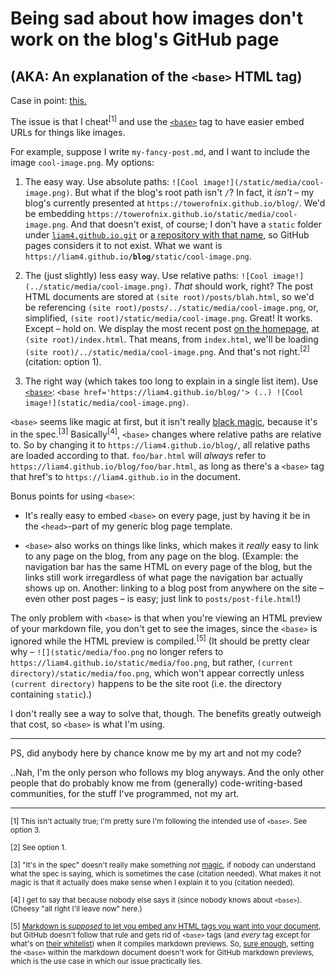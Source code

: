<!-- I'm lazy and don't feel like changing this all into following the "no more than 80 characters on a line" rule; I originally wrote this as a GItHub issue. Sorry! -->

# Being sad about how images don't work on the blog's GitHub page
## (AKA: An explanation of the `<base>` HTML tag)

Case in point: [this.](https://github.com/towerofnix/blog/blob/38a7b7e0a52e92474ce215b5eae87cf30cf9becd/posts/8-a-snake-maybe.md)

The issue is that I cheat<sup>[1]</sup> and use the [`<base>`][base-tag] tag to have easier embed URLs for things like images.

For example, suppose I write `my-fancy-post.md`, and I want to include the image `cool-image.png`. My options:

1. The easy way. Use absolute paths: `![Cool image!](/static/media/cool-image.png)`. But what if the blog's root path isn't `/`? In fact, it *isn't* – my blog's currently presented at `https://towerofnix.github.io/blog/`. We'd be embedding `https://towerofnix.github.io/static/media/cool-image.png`. And that doesn't exist, of course; I don't have a `static` folder under [`liam4.github.io.git`](https://github.com/towerofnix/towerofnix.github.io) or [a repository with that name](https://github.com/towerofnix/static/), so GitHub pages considers it to not exist. What we want is <code>https:/<b></b>/liam4.github.io<strong>/blog</strong>/static/cool-image.png</code>.

2. The (just slightly) less easy way. Use relative paths: `![Cool image!](../static/media/cool-image.png)`. *That* should work, right? The post HTML documents are stored at `(site root)/posts/blah.html`, so we'd be referencing `(site root)/posts/../static/media/cool-image.png`, or, simplified, `(site root)/static/media/cool-image.png`. Great! It works. Except – hold on. We display the most recent post [on the homepage](https://github.com/towerofnix/blog/issues/1), at `(site root)/index.html`. That means, from `index.html`, we'll be loading `(site root)/../static/media/cool-image.png`. And that's not right.<sup>[2]</sup> (citation: option 1).

3. The right way (which takes too long to explain in a single list item). Use [`<base>`][base-tag]: `<base href='https://liam4.github.io/blog/'> (..) ![Cool image!](static/media/cool-image.png)`.

`<base>` seems like magic at first, but it isn't really [black magic](http://www.catb.org/jargon/html/B/black-magic.html), because it's in the spec.<sup>[3]</sup> Basically<sup>[4]</sup>, `<base>` changes where relative paths are relative to. So by changing it to `https://liam4.github.io/blog/`, all relative paths are loaded according to that. `foo/bar.html` will *always* refer to `https://liam4.github.io/blog/foo/bar.html`, as long as there's a `<base>` tag that href's to `https://liam4.github.io` in the document.

Bonus points for using `<base>`:

* It's really easy to embed `<base>` on every page, just by having it be in the `<head>`-part of my generic blog page template.

* `<base>` also works on things like links, which makes it *really* easy to link to any page on the blog, from any page on the blog. (Example: the navigation bar has the same HTML on every page of the blog, but the links still work irregardless of what page the navigation bar actually shows up on. Another: linking to a blog post from anywhere on the site – even other post pages – is easy; just link to `posts/post-file.html`!)

The only problem with `<base>` is that when you're viewing an HTML preview of your markdown file, you don't get to see the images, since the `<base>` is ignored while the HTML preview is compiled.<sup>[5]</sup> (It should be pretty clear why – `![](static/media/foo.png` no longer refers to `https://liam4.github.io/static/media/foo.png`, but rather, `(current directory)/static/media/foo.png`, which won't appear correctly unless `(current directory)` happens to be the site root (i.e. the directory containing `static`).)

I don't really see a way to solve that, though. The benefits greatly outweigh that cost, so `<base>` is what I'm using.

---

PS, did anybody here by chance know me by my art and not my code?

..Nah, I'm the only person who follows my blog anyways. And the only other people that do probably know me from (generally) code-writing-based communities, for the stuff I've programmed, not my art.

<!-- PPS, to anybody reading the source code of this post, I've thought about how ending my post with "also, you lost the game" might actually make people comment *less*, since they'll be required to go tell somebody they lost the game (as per The Rules), which is essentially a distraction. Also, you lost the game! -->

---

<sup>[1] This isn't actually true; I'm pretty sure I'm following the intended use of `<base>`. See option 3.</sup>

<sup>[2] See option 1.</sup>

<sup>[3] "It's in the spec" doesn't really make something *not* [magic](http://www.catb.org/jargon/html/M/magic.html), if nobody can understand what the spec is saying, which is sometimes the case (citation needed). What makes it not magic is that it actually does make sense when I explain it to you (citation needed).</sup>

<sup>[4] I get to say that because nobody else says it (since nobody knows about `<base>`). (Cheesy "all right I'll leave now" here.)</sup>

<sup>[5] [Markdown is *supposed* to let you embed any HTML tags you want into your document](https://daringfireball.net/projects/markdown/syntax#html), but GitHub doesn't follow that rule and gets rid of `<base>` tags (and *every* tag except for what's on [their whitelist](https://github.com/jch/html-pipeline/blob/1b5058918eeb0507ac225934cd3e9238f0b94139/lib/html/pipeline/sanitization_filter.rb#L42-L49)) when it compiles markdown previews. So, [sure enough](https://gist.github.com/towerofnix/ac3a23d5fefbde422f44685674f5feac), setting the `<base>` within the markdown document doesn't work for GitHub markdown previews, which is the use case in which our issue practically lies.</sup>

  [base-tag]: https://developer.mozilla.org/en/docs/Web/HTML/Element/base